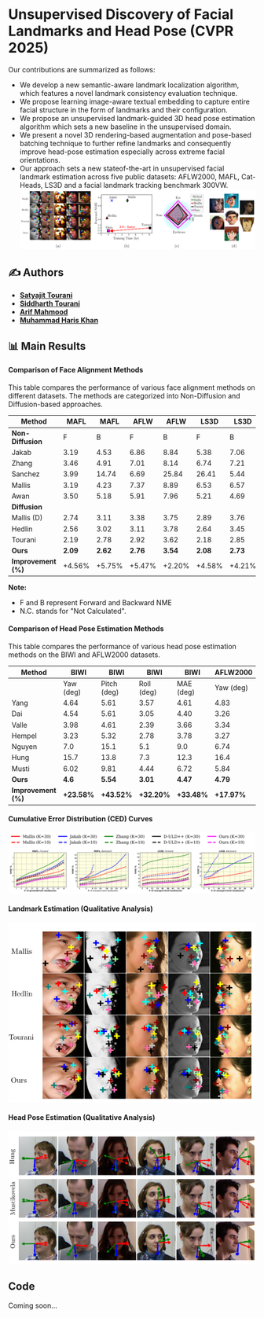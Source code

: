 # Unsupervised Discovery of Facial Landmarks and Head Pose (CVPR 2025) 

Our contributions are summarized as follows:
  - We develop a new semantic-aware landmark localization algorithm, which features a novel landmark consistency evaluation technique.
  - We propose learning image-aware textual embedding to capture entire facial structure in the form of landmarks and their configuration.
  - We propose an unsupervised landmark-guided 3D head pose estimation algorithm which sets a new baseline in the unsupervised domain.
  - We present a novel 3D rendering-based augmentation and pose-based batching technique to further refine landmarks and consequently improve head-pose estimation especially across extreme facial orientations.
  - Our approach sets a new stateof-the-art in unsupervised facial landmark estimation across five public datasets: AFLW2000, MAFL, Cat-Heads, LS3D and a facial landmark tracking benchmark 300VW.
![Qualitative Results](figs/main.png)

## ✍️ Authors  
- **[Satyajit Tourani](https://scholar.google.com/citations?user=943lKscAAAAJ&hl=en)**
- **[Siddharth Tourani](https://scholar.google.com/citations?user=D17zVs8AAAAJ&hl=en)**
- **[Arif Mahmood](https://scholar.google.com.pk/citations?user=_e6yGs4AAAAJ&hl=en)**
- **[Muhammad Haris Khan](https://scholar.google.com/citations?user=ZgERfFwAAAAJ&hl=en)**

## 📊 Main Results
#### Comparison of Face Alignment Methods

This table compares the performance of various face alignment methods on different datasets. The methods are categorized into Non-Diffusion and Diffusion-based approaches.

| Method             | MAFL  | MAFL  | AFLW  | AFLW  | LS3D  | LS3D  | CatHeads | CatHeads | 300VW  | 300VW  |
|---------------------|-------|-------|-------|-------|-------|-------|----------|----------|--------|--------|
| **Non-Diffusion** | F     | B     | F     | B     | F     | B     | F        | B        | F      | B      |
| Jakab         | 3.19  | 4.53  | 6.86  | 8.84  | 5.38  | 7.06  | 4.53     | 4.06     |        |        |
| Zhang           | 3.46  | 4.91  | 7.01  | 8.14  | 6.74  | 7.21  | 4.62     | 4.15     |        |        |
| Sanchez        | 3.99  | 14.74 | 6.69  | 25.84 | 26.41 | 5.44  | 4.42     | 4.17     | N.C.   | N.C.   |
| Mallis         | 3.19  | 4.23  | 7.37  | 8.89  | 6.53  | 6.57  | 9.31     | 10.08    |        |        |
| Awan            | 3.50  | 5.18  | 5.91  | 7.96  | 5.21  | 4.69  | 3.76     | 3.94     |        |        |
| **Diffusion** |       |       |       |       |       |       |          |          |        |        |
| Mallis (D)      | 2.74  | 3.11  | 3.38  | 3.75  | 2.89  | 3.76  | 3.14     | 3.62     | 5.24   | 7.09   |
| Hedlin         | 2.56  | 3.02  | 3.11  | 3.78  | 2.64  | 3.45  | 2.99     | 3.57     | 4.46   | 5.53   |
| Tourani        | 2.19  | 2.78  | 2.92  | 3.62  | 2.18  | 2.85  | 2.89     | 3.12     | 3.69   | 4.12   |
| **Ours** | **2.09**  | **2.62**  | **2.76**  | **3.54**  | **2.08**  | **2.73**  | **2.69**     | **3.01**     | **3.31**   | **3.89**   |
| **Improvement (%)** | +4.56%| +5.75%| +5.47%| +2.20%| +4.58%| +4.21%| +6.92%   | +3.52%   | +10.29%| +5.58% |

**Note:**
- F and B represent Forward and Backward NME
- N.C. stands for "Not Calculated".
#### Comparison of Head Pose Estimation Methods

This table compares the performance of various head pose estimation methods on the BIWI and AFLW2000 datasets.

| Method       | BIWI           |     BIWI         |      BIWI        |      BIWI        | AFLW2000       |         AFLW2000     | AFLW2000              |       AFLW2000       |
|--------------|----------------|--------------|--------------|--------------|----------------|--------------|--------------|--------------|
|              | Yaw (deg)      | Pitch (deg)  | Roll (deg)   | MAE (deg)    | Yaw (deg)      | Pitch (deg)  | Roll (deg)   | MAE (deg)    |
| Yang    | 4.64           | 5.61         | 3.57         | 4.61         | 4.83           | 6.25         | 4.94         | 5.34         |
| Dai      | 4.54           | 5.61         | 3.05         | 4.40         | 3.26           | 4.72         | 3.23         | 3.74         |
| Valle   | 3.98           | 4.61         | 2.39         | 3.66         | 3.34           | 4.69         | 3.48         | 3.83         |
| Hempel  | 3.23           | 5.32         | 2.78         | 3.78         | 3.27           | 4.58         | 2.98         | 3.61         |
| Nguyen  | 7.0            | 15.1         | 5.1          | 9.0          | 6.74           | 14.32        | 6.02         | 7.23         |
| Hung    | 15.7           | 13.8         | 7.3          | 12.3         | 16.4           | 14.5         | 7.6          | 13.4         |
| Musti   | 6.02           | 9.81         | 4.44         | 6.72         | 5.84           | 10.21        | 5.23         | 7.82         |
| **Ours** | **4.6** | **5.54** | **3.01** | **4.47** | **4.79** | **6.09** | **4.88** | **5.28** |
| **Improvement (%)** | **+23.58%** | **+43.52%** | **+32.20%** | **+33.48%** | **+17.97%** | **+40.35%** | **+6.69%** | **+26.97%** |

#### Cumulative Error Distribution (CED) Curves

![Qualitative Results](figs/graph-comparison.png)


#### Landmark Estimation (Qualitative Analysis)

![Qualitative Results](figs/landmarks.png)


#### Head Pose Estimation (Qualitative Analysis)

![Qualitative Results](figs/pose.png)


## Code
Coming soon...
